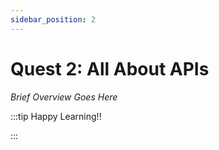 ```yaml
---
sidebar_position: 2
---
```


# Quest 2: All About APIs

_Brief Overview Goes Here_

:::tip Happy Learning!!

<QuestButton text="Go To Quest" link="https://app.stackup.dev/quest_page/quest-2-all-about-apis"/>

:::
